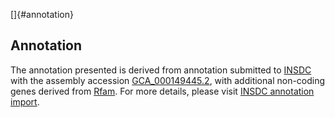 []{#annotation}

Annotation
----------

The annotation presented is derived from annotation submitted to
[INSDC](http://www.insdc.org) with the assembly accession
[GCA\_000149445.2](http://www.ebi.ac.uk/ena/data/view/GCA_000149445.2),
with additional non-coding genes derived from
[Rfam](http://rfam.xfam.org/). For more details, please visit [INSDC
annotation
import](http://ensemblgenomes.org/info/data/insdc_annotation).
